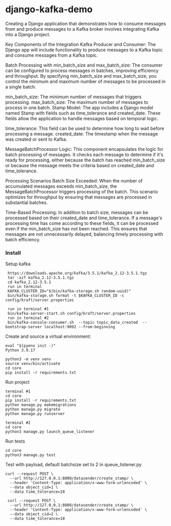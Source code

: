 # django-kafka-demo

Creating a Django application that demonstrates how to consume messages from and produce messages to a Kafka broker 
involves integrating Kafka into a Django project.


Key Components of the Integration
Kafka Producer and Consumer: 
The Django app will include functionality to produce messages to a Kafka topic and consume messages from a Kafka topic. 

Batch Processing with min_batch_size and max_batch_size: 
The consumer can be configured to process messages in batches, improving efficiency and throughput. 
By specifying min_batch_size and max_batch_size, you control the minimum and maximum number of messages to be processed in a single batch. 

min_batch_size: The minimum number of messages that triggers processing. 
max_batch_size: The maximum number of messages to process in one batch. 
Stamp Model: 
The app includes a Django model named Stamp 
with fields such as time_tolerance and created_date. 
These fields allow the application to handle messages based on temporal logic.

time_tolerance: This field can be used to determine how long to wait before processing a message.
created_date: The timestamp when the message was created or sent to Kafka. 

MessageBatchProcessor Logic: 
This component encapsulates the logic for batch processing of messages. 
It checks each message to determine if it's ready for processing, 
either because the batch has reached min_batch_size or 
because the message meets the criteria based on created_date and time_tolerance.

Processing Scenarios
Batch Size Exceeded:
When the number of accumulated messages exceeds min_batch_size, 
the MessageBatchProcessor triggers processing of the batch. 
This scenario optimizes for throughput by ensuring that messages are processed in substantial batches.

Time-Based Processing: 
In addition to batch size, messages can be processed based on their created_date and time_tolerance. 
If a message's processing time has come according to these fields, it can be processed even if the min_batch_size has not been reached. 
This ensures that messages are not unnecessarily delayed, balancing timely processing with batch efficiency.


### Install

Setup kafka
```
 https://downloads.apache.org/kafka/3.5.1/kafka_2.12-3.5.1.tgz
 tar -xzf kafka_2.12-3.5.1.tgz
 cd kafka_2.12-3.5.1
 run in terminal 
 KAFKA_CLUSTER_ID="$(bin/kafka-storage.sh random-uuid)"
 bin/kafka-storage.sh format -t $KAFKA_CLUSTER_ID -c config/kraft/server.properties

 run in terminal #1
 bin/kafka-server-start.sh config/kraft/server.properties
 run in terminal #2
 bin/kafka-console-consumer.sh  --topic topic_data_created  --bootstrap-server localhost:9092 --from-beginning
```

Create and source a virtual environment:
```
eval "$(pyenv init -)"
Python 3.9.17

python3 -m venv venv
source venv/bin/activate
cd core
pip install -r requirements.txt
```

Run project
```
terminal #1
cd core
pip install -r requirements.txt
python manage.py makemigrations
python manage.py migrate 
python manage.py runserver
```
```
terminal #2
cd core
python3 manage.py launch_queue_listener
```

Run tests

```
cd core
python3 manage.py test
```

Test with payload, default batchsize set to 2 in queue_listener.py

```
curl --request POST \
  --url http://127.0.0.1:8000/datasender/create_stamp/ \
  --header 'Content-Type: application/x-www-form-urlencoded' \
  --data object_cid=1 \
  --data time_tolerance=10
  
 curl --request POST \
  --url http://127.0.0.1:8000/datasender/create_stamp/ \
  --header 'Content-Type: application/x-www-form-urlencoded' \
  --data object_cid=2 \
  --data time_tolerance=10
  
```